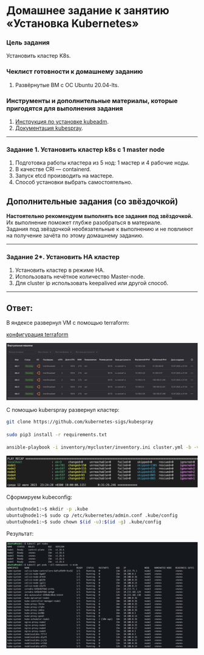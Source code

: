 # Домашнее задание к занятию «Установка Kubernetes»

### Цель задания

Установить кластер K8s.

### Чеклист готовности к домашнему заданию

1. Развёрнутые ВМ с ОС Ubuntu 20.04-lts.


### Инструменты и дополнительные материалы, которые пригодятся для выполнения задания

1. [Инструкция по установке kubeadm](https://kubernetes.io/docs/setup/production-environment/tools/kubeadm/create-cluster-kubeadm/).
2. [Документация kubespray](https://kubespray.io/).

-----

### Задание 1. Установить кластер k8s с 1 master node

1. Подготовка работы кластера из 5 нод: 1 мастер и 4 рабочие ноды.
2. В качестве CRI — containerd.
3. Запуск etcd производить на мастере.
4. Способ установки выбрать самостоятельно.

## Дополнительные задания (со звёздочкой)

**Настоятельно рекомендуем выполнять все задания под звёздочкой.** Их выполнение поможет глубже разобраться в материале.   
Задания под звёздочкой необязательные к выполнению и не повлияют на получение зачёта по этому домашнему заданию. 

------
### Задание 2*. Установить HA кластер

1. Установить кластер в режиме HA.
2. Использовать нечётное количество Master-node.
3. Для cluster ip использовать keepalived или другой способ.

---

## Ответ:

В яндексе развернул VM с помощью terraform:

[конфигурация terraform](./deploy/terraform/)

![1](./pics/1.png)

С помощью kuberspray развернул кластер:

```bash
git clone https://github.com/kubernetes-sigs/kubespray

sudo pip3 install -r requirements.txt

ansible-playbook -i inventory/mycluster/inventory.ini cluster.yml -b -v
```

![2](./pics/2.png)

Сформируем kubeconfig:
```bash
ubuntu@node1:~$ mkdir -p .kube
ubuntu@node1:~$ sudo cp /etc/kubernetes/admin.conf .kube/config
ubuntu@node1:~$ sudo chown $(id -u):$(id -g) .kube/config
```

Результат:

![3](./pics/3.png)
